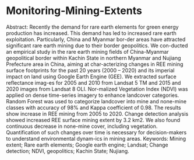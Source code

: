 # Monitoring-Mining-Extents

Abstract: Recently the demand for rare earth elements for green energy production has increased. This demand has led to increased rare earth exploitation. Particularly, China and Myanmar bor-der areas have attracted significant rare earth mining due to their border geopolitics. We con-ducted an empirical study in the rare earth mining fields of China-Myanmar geopolitical border within Kachin State in northern Myanmar and Nujiang Prefecture area in China, aiming at char-acterizing changes in REE mining surface footprints for the past 20 years (2000 – 2020) and its imperial impact on land using Google Earth Engine (GEE). We extracted surface reflectance imag-es for 2005 and 2010 from Landsat 5 TM and 2015 and 2020 images from Landsat 8 OLI. Nor-malized Vegetation Index (NDVI) was applied on dense time-series imagery to enhance landcover categories. Random Forest was used to categorize landcover into mine and none-mine classes with accuracy of 98% and Kappa coefficient of 0.98. The results show increase in REE mining from 2005 to 2020. Change detection analysis showed increased REE surface mining extent by 3.2 km2. We also found continuous decrease in none-mine cover, including vegetation. Quantification of such changes over time is necessary for decision-makers to understand environmental dynam-ics in mining areas.
Keywords: Mining extent; Rare earth elements; Google earth engine; Landsat; Change detection; NDVI, geopolitics; Kachin State; Nujiang.
